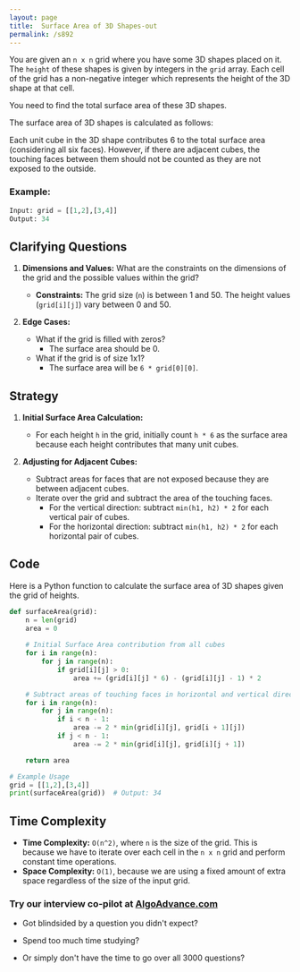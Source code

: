 ```yaml
---
layout: page
title:  Surface Area of 3D Shapes-out
permalink: /s892
---
```

You are given an `n x n` grid where you have some 3D shapes placed on it. The `height` of these shapes is given by integers in the `grid` array. Each cell of the grid has a non-negative integer which represents the height of the 3D shape at that cell.

You need to find the total surface area of these 3D shapes.

The surface area of 3D shapes is calculated as follows:

Each unit cube in the 3D shape contributes 6 to the total surface area (considering all six faces). However, if there are adjacent cubes, the touching faces between them should not be counted as they are not exposed to the outside.

### Example:
```python
Input: grid = [[1,2],[3,4]]
Output: 34
```

## Clarifying Questions
1. **Dimensions and Values:** What are the constraints on the dimensions of the grid and the possible values within the grid?
   - **Constraints:** The grid size (`n`) is between 1 and 50. The height values (`grid[i][j]`) vary between 0 and 50.

2. **Edge Cases:**
   - What if the grid is filled with zeros?
     - The surface area should be 0.
   - What if the grid is of size 1x1?
     - The surface area will be `6 * grid[0][0]`.

## Strategy
1. **Initial Surface Area Calculation:**
   - For each height `h` in the grid, initially count `h * 6` as the surface area because each height contributes that many unit cubes.
   
2. **Adjusting for Adjacent Cubes:**
   - Subtract areas for faces that are not exposed because they are between adjacent cubes.
   - Iterate over the grid and subtract the area of the touching faces. 
     - For the vertical direction: subtract `min(h1, h2) * 2` for each vertical pair of cubes.
     - For the horizontal direction: subtract `min(h1, h2) * 2` for each horizontal pair of cubes.

## Code
Here is a Python function to calculate the surface area of 3D shapes given the grid of heights.

```python
def surfaceArea(grid):
    n = len(grid)
    area = 0
      
    # Initial Surface Area contribution from all cubes
    for i in range(n):
        for j in range(n):
            if grid[i][j] > 0:
                area += (grid[i][j] * 6) - (grid[i][j] - 1) * 2

    # Subtract areas of touching faces in horizontal and vertical directions
    for i in range(n):
        for j in range(n):
            if i < n - 1:
                area -= 2 * min(grid[i][j], grid[i + 1][j])
            if j < n - 1:
                area -= 2 * min(grid[i][j], grid[i][j + 1])

    return area

# Example Usage
grid = [[1,2],[3,4]]
print(surfaceArea(grid))  # Output: 34
```

## Time Complexity
- **Time Complexity:** `O(n^2)`, where `n` is the size of the grid. This is because we have to iterate over each cell in the `n x n` grid and perform constant time operations.
- **Space Complexity:** `O(1)`, because we are using a fixed amount of extra space regardless of the size of the input grid.


### Try our interview co-pilot at [AlgoAdvance.com](https://algoAdvance.com)

- Got blindsided by a question you didn't expect?

- Spend too much time studying?

- Or simply don't have the time to go over all 3000 questions?

